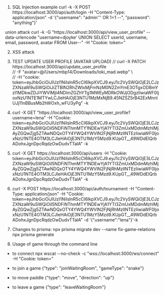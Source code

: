 1. SQL Injection example
curl -k -X POST https://localhost:3000/api/auth/login -H "Content-Type: application/json" -d '{"username": "admin'\'' OR 1=1 --", "password": "anything"}'

union attack
curl -k -G "https://localhost:3000/api/view_user_profile" --data-urlencode "username=djoyke' UNION SELECT userId, username, email, password, avatar FROM User--" -H "Cookie: token="

2. XSS attack
<script>alert('XSS')</script>

3. TEST UPDATE USER PROFILE (AVATAR UPLOAD)
// curl -X PATCH https://localhost:3000/api/update_user_profile \
//   -F "avatar=@/Users/mbp14/Downloads/loki_mad.webp" \              
//  -H "cookie: token=eyJhbGciOiJIUzI1NiIsInR5cCI6IkpXVCJ9.eyJ1c2VySWQiOjE2LCJzZXNzaW9uSWQiOiJiZTBlN2RhZWIxMjFmNzM0N2ZmYmE3OTgxODBmYzI1MDkwZDJiYWVlMjI4NDlmZGZhYTg1MWEyMDRkOWJjODgzIiwiaWF0IjoxNzU1NTE1MTYwLCJleHAiOjE3NTU1MzMxNjB9.45NZSZ5rB42ExMnnIUJj11nBBusMb2hWOxh_wFU3yPg" -k

4. curl -X GET "https://localhost:3000/api/view_user_profile?username=lena" -H "Cookie: token=eyJhbGciOiJIUzI1NiIsInR5cCI6IkpXVCJ9.eyJ1c2VySWQiOjE3LCJzZXNzaW9uSWQiOiI5NDFiNThmMTY1NDEwYjA1YTI3ZmUxMDdmMzhlMjAyZGQwZjg5ZTAwNDQxOTY4YWQ4YWVlN2FjNjRhMzllNTEzIiwiaWF0IjoxNzU1NTE4OTM3LCJleHAiOjE3NTU1MzY5Mzd9.KUpGT__49WDdElQrbADohxJgnDpcRqdzOwDudvTTalA" -k


5. curl -X GET https://localhost:3000/api/users -H "Cookie: token=eyJhbGciOiJIUzI1NiIsInR5cCI6IkpXVCJ9.eyJ1c2VySWQiOjE3LCJzZXNzaW9uSWQiOiI5NDFiNThmMTY1NDEwYjA1YTI3ZmUxMDdmMzhlMjAyZGQwZjg5ZTAwNDQxOTY4YWQ4YWVlN2FjNjRhMzllNTEzIiwiaWF0IjoxNzU1NTE4OTM3LCJleHAiOjE3NTU1MzY5Mzd9.KUpGT__49WDdElQrbADohxJgnDpcRqdzOwDudvTTalA" -k


6. curl -X POST https://localhost:3000/api/auth/tournament -H "Content-Type: application/json" -H "Cookie: token=eyJhbGciOiJIUzI1NiIsInR5cCI6IkpXVCJ9.eyJ1c2VySWQiOjE3LCJzZXNzaW9uSWQiOiI5NDFiNThmMTY1NDEwYjA1YTI3ZmUxMDdmMzhlMjAyZGQwZjg5ZTAwNDQxOTY4YWQ4YWVlN2FjNjRhMzllNTEzIiwiaWF0IjoxNzU1NTE4OTM3LCJleHAiOjE3NTU1MzY5Mzd9.KUpGT__49WDdElQrbADohxJgnDpcRqdzOwDudvTTalA" -d '{"username":"lena"}'-k

7. Changes to prisma:
    npx prisma migrate dev --name fix-game-relations
	npx prisma generate

8. Usage of game through the command line

- to connect
npx wscat --no-check -c "wss://localhost:3000/ws/connect" -H "Cookie: token=" 

- to join a game
{"type": "joinWaitingRoom", "gameType": "snake"}

- to move paddle
{"type": "move", "direction": "up"}

- to leave a game
{"type": "leaveWaitingRoom"}
